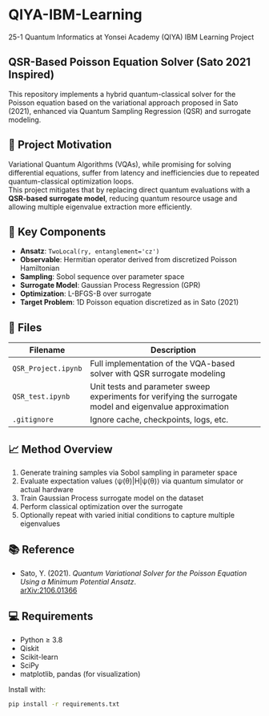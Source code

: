 # QIYA-IBM-Learning
25-1 Quantum Informatics at Yonsei Academy (QIYA) IBM Learning Project

## QSR-Based Poisson Equation Solver (Sato 2021 Inspired)

This repository implements a hybrid quantum-classical solver for the Poisson equation based on the variational approach proposed in Sato (2021), enhanced via Quantum Sampling Regression (QSR) and surrogate modeling.

## 🔬 Project Motivation

Variational Quantum Algorithms (VQAs), while promising for solving differential equations, suffer from latency and inefficiencies due to repeated quantum-classical optimization loops.  
This project mitigates that by replacing direct quantum evaluations with a **QSR-based surrogate model**, reducing quantum resource usage and allowing multiple eigenvalue extraction more efficiently.

## 🧠 Key Components

- **Ansatz**: `TwoLocal(ry, entanglement='cz')`  
- **Observable**: Hermitian operator derived from discretized Poisson Hamiltonian  
- **Sampling**: Sobol sequence over parameter space  
- **Surrogate Model**: Gaussian Process Regression (GPR)
- **Optimization**: L-BFGS-B over surrogate  
- **Target Problem**: 1D Poisson equation discretized as in Sato (2021)

## 📁 Files

| Filename               | Description |
|------------------------|-------------|
| `QSR_Project.ipynb`    | Full implementation of the VQA-based solver with QSR surrogate modeling |
| `QSR_test.ipynb`       | Unit tests and parameter sweep experiments for verifying the surrogate model and eigenvalue approximation |
| `.gitignore`           | Ignore cache, checkpoints, logs, etc. |

## 📈 Method Overview

1. Generate training samples via Sobol sampling in parameter space
2. Evaluate expectation values ⟨ψ(θ)|H|ψ(θ)⟩ via quantum simulator or actual hardware
3. Train Gaussian Process surrogate model on the dataset
4. Perform classical optimization over the surrogate
5. Optionally repeat with varied initial conditions to capture multiple eigenvalues

## 📚 Reference

- Sato, Y. (2021). *Quantum Variational Solver for the Poisson Equation Using a Minimum Potential Ansatz*.  
  [arXiv:2106.01366](https://arxiv.org/abs/2106.01366)

## 💻 Requirements

- Python ≥ 3.8  
- Qiskit  
- Scikit-learn  
- SciPy  
- matplotlib, pandas (for visualization)

Install with:

```bash
pip install -r requirements.txt
